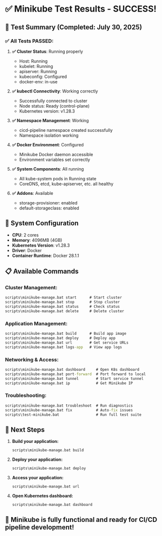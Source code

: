 # ✅ Minikube Test Results - SUCCESS!

## 🎉 Test Summary (Completed: July 30, 2025)

### ✅ All Tests PASSED:

1. **✅ Cluster Status**: Running properly

   - Host: Running
   - kubelet: Running
   - apiserver: Running
   - kubeconfig: Configured
   - docker-env: in-use

2. **✅ kubectl Connectivity**: Working correctly

   - Successfully connected to cluster
   - Node status: Ready (control-plane)
   - Kubernetes version: v1.28.3

3. **✅ Namespace Management**: Working

   - cicd-pipeline namespace created successfully
   - Namespace isolation working

4. **✅ Docker Environment**: Configured

   - Minikube Docker daemon accessible
   - Environment variables set correctly

5. **✅ System Components**: All running

   - All kube-system pods in Running state
   - CoreDNS, etcd, kube-apiserver, etc. all healthy

6. **✅ Addons**: Available
   - storage-provisioner: enabled
   - default-storageclass: enabled

## 🚀 System Configuration

- **CPU**: 2 cores
- **Memory**: 4096MB (4GB)
- **Kubernetes Version**: v1.28.3
- **Driver**: Docker
- **Container Runtime**: Docker 28.1.1

## 📋 Available Commands

### Cluster Management:

```cmd
scripts\minikube-manage.bat start      # Start cluster
scripts\minikube-manage.bat stop       # Stop cluster
scripts\minikube-manage.bat status     # Check status
scripts\minikube-manage.bat delete     # Delete cluster
```

### Application Management:

```cmd
scripts\minikube-manage.bat build      # Build app image
scripts\minikube-manage.bat deploy     # Deploy app
scripts\minikube-manage.bat url        # Get service URLs
scripts\minikube-manage.bat logs-app   # View app logs
```

### Networking & Access:

```cmd
scripts\minikube-manage.bat dashboard     # Open K8s dashboard
scripts\minikube-manage.bat port-forward  # Port forward to local
scripts\minikube-manage.bat tunnel        # Start service tunnel
scripts\minikube-manage.bat ip            # Get Minikube IP
```

### Troubleshooting:

```cmd
scripts\minikube-manage.bat troubleshoot  # Run diagnostics
scripts\minikube-manage.bat fix           # Auto-fix issues
scripts\test-minikube.bat                 # Run full test suite
```

## 🎯 Next Steps

1. **Build your application:**

   ```cmd
   scripts\minikube-manage.bat build
   ```

2. **Deploy your application:**

   ```cmd
   scripts\minikube-manage.bat deploy
   ```

3. **Access your application:**

   ```cmd
   scripts\minikube-manage.bat url
   ```

4. **Open Kubernetes dashboard:**
   ```cmd
   scripts\minikube-manage.bat dashboard
   ```

## 🌟 Minikube is fully functional and ready for CI/CD pipeline development!
